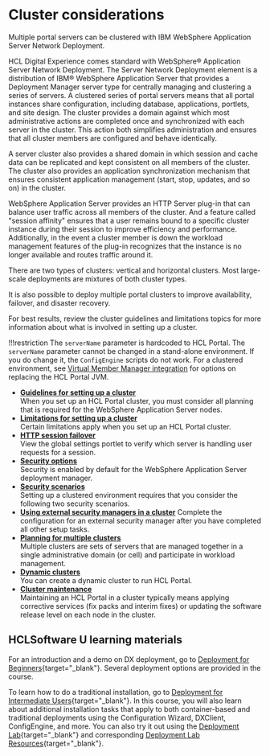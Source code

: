 # Cluster considerations

Multiple portal servers can be clustered with IBM WebSphere Application Server Network Deployment.

HCL Digital Experience comes standard with WebSphere® Application Server Network Deployment. The Server Network Deployment element is a distribution of IBM® WebSphere Application Server that provides a Deployment Manager server type for centrally managing and clustering a series of servers. A clustered series of portal servers means that all portal instances share configuration, including database, applications, portlets, and site design. The cluster provides a domain against which most administrative actions are completed once and synchronized with each server in the cluster. This action both simplifies administration and ensures that all cluster members are configured and behave identically.

A server cluster also provides a shared domain in which session and cache data can be replicated and kept consistent on all members of the cluster. The cluster also provides an application synchronization mechanism that ensures consistent application management (start, stop, updates, and so on) in the cluster.

WebSphere Application Server provides an HTTP Server plug-in that can balance user traffic across all members of the cluster. And a feature called "session affinity" ensures that a user remains bound to a specific cluster instance during their session to improve efficiency and performance. Additionally, in the event a cluster member is down the workload management features of the plug-in recognizes that the instance is no longer available and routes traffic around it.

There are two types of clusters: vertical and horizontal clusters. Most large-scale deployments are mixtures of both cluster types.

It is also possible to deploy multiple portal clusters to improve availability, failover, and disaster recovery.

For best results, review the cluster guidelines and limitations topics for more information about what is involved in setting up a cluster.

!!!restriction
    The `serverName` parameter is hardcoded to HCL Portal. The `serverName` parameter cannot be changed in a stand-alone environment. If you do change it, the `ConfigEngine` scripts do not work. For a clustered environment, see [Virtual Member Manager integration](../user_registry_consideration/plan_vmm_int.md) for options on replacing the HCL Portal JVM.

-   **[Guidelines for setting up a cluster](cluster_guidelines.md)**  
When you set up an HCL Portal cluster, you must consider all planning that is required for the WebSphere Application Server nodes.
-   **[Limitations for setting up a cluster](cluster_limitations.md)**  
Certain limitations apply when you set up an HCL Portal cluster.
-   **[HTTP session failover](clus_plan_http_failover.md)**  
View the global settings portlet to verify which server is handling user requests for a session.
-   **[Security options](plan_clussec.md)**  
Security is enabled by default for the WebSphere Application Server deployment manager.
-   **[Security scenarios](securityscenarios.md)**  
Setting up a clustered environment requires that you consider the following two security scenarios.
-  **[Using external security managers in a cluster](clus_plan_esm.md)** Complete the configuration for an external security manager after you have completed all other setup tasks.
-   **[Planning for multiple clusters](../cluster_consideration/multiple_cluster/index.md)**  
Multiple clusters are sets of servers that are managed together in a single administrative domain \(or cell\) and participate in workload management.
-   **[Dynamic clusters](plan_xdclus.md)**  
You can create a dynamic cluster to run HCL Portal.
-   **[Cluster maintenance](clus_maint.md)**  
Maintaining an HCL Portal in a cluster typically means applying corrective services (fix packs and interim fixes) or updating the software release level on each node in the cluster.

## HCLSoftware U learning materials

For an introduction and a demo on DX deployment, go to [Deployment for Beginners](https://hclsoftwareu.hcltechsw.com/component/axs/?view=sso_config&id=3&forward=https%3A%2F%2Fhclsoftwareu.hcltechsw.com%2Fcourses%2Flesson%2F%3Fid%3D1479){target="_blank"}. Several deployment options are provided in the course.

To learn how to do a traditional installation, go to [Deployment for Intermediate Users](https://hclsoftwareu.hcltechsw.com/component/axs/?view=sso_config&id=3&forward=https%3A%2F%2Fhclsoftwareu.hcltechsw.com%2Fcourses%2Flesson%2F%3Fid%3D3086){target="_blank"}. In this course, you will also learn about additional installation tasks that apply to both container-based and traditional deployments using the Configuration Wizard, DXClient, ConfigEngine, and more. You can also try it out using the [Deployment Lab](https://hclsoftwareu.hcltechsw.com/images/Lc4sMQCcN5uxXmL13gSlsxClNTU3Mjc3NTc4MTc2/DS_Academy/DX/Administrator/HDX-ADM-200_Deployment_Lab.pdf){target="_blank"} and corresponding [Deployment Lab Resources](https://hclsoftwareu.hcltechsw.com/images/Lc4sMQCcN5uxXmL13gSlsxClNTU3Mjc3NTc4MTc2/DS_Academy/DX/Administrator/HDX-ADM-200_Deployment_Lab_Resources.zip){target="_blank"}.
